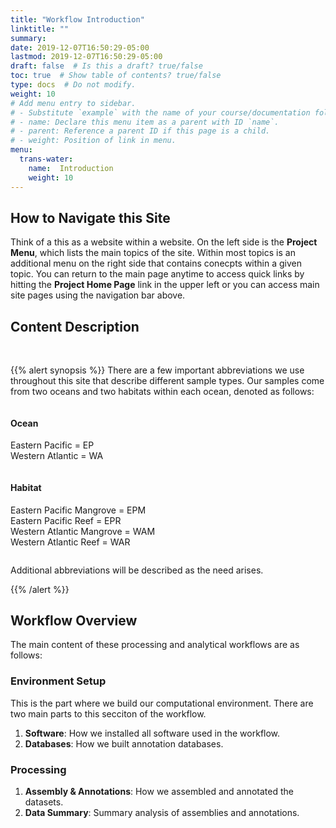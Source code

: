 ```yaml
---
title: "Workflow Introduction"
linktitle: ""
summary:
date: 2019-12-07T16:50:29-05:00
lastmod: 2019-12-07T16:50:29-05:00
draft: false  # Is this a draft? true/false
toc: true  # Show table of contents? true/false
type: docs  # Do not modify.
weight: 10
# Add menu entry to sidebar.
# - Substitute `example` with the name of your course/documentation folder.
# - name: Declare this menu item as a parent with ID `name`.
# - parent: Reference a parent ID if this page is a child.
# - weight: Position of link in menu.
menu:
  trans-water:
    name:  Introduction
    weight: 10
---
```


## How to Navigate this Site

Think of a this as a website within a website. On the left side is the **Project Menu**, which lists the main topics of the site. Within most topics is an additional menu on the right side that contains conecpts within a given topic. You can return to the main page anytime to access quick links by hitting the **Project Home Page** link in the upper left or you can access main site pages using the navigation bar above.

## Content Description

<br/>

{{% alert synopsis %}}
There are a few important abbreviations we use throughout this site that describe different sample types. Our samples come from two oceans and two habitats within each ocean, denoted as follows:

<div class="row">
  <div class="column">
    <h4>Ocean</h4>
    <p>Eastern Pacific = EP </br>
    Western Atlantic = WA</p>
  </div>
  <div class="column">
    <h4>Habitat</h4>
    <p>Eastern Pacific Mangrove = EPM </br>
    Eastern Pacific Reef = EPR </br>
    Western Atlantic Mangrove = WAM </br>
    Western Atlantic Reef = WAR</p>
  </div>
</div>

Additional abbreviations will be described as the need arises.

{{% /alert %}}

## Workflow Overview

The main content of these processing and analytical workflows are as follows:

### Environment Setup

This is the part where we build our computational environment. There are two main parts to this secciton of the workflow.

1) **Software**: How we installed all software used in the workflow.
2) **Databases**: How we built annotation databases.

### Processing

1) **Assembly & Annotations**: How we assembled and annotated the datasets.
2) **Data Summary**: Summary analysis of assemblies and annotations.
